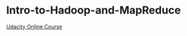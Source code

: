 # Intro-to-Hadoop-and-MapReduce
[Udacity Online Course](https://www.udacity.com/course/intro-to-hadoop-and-mapreduce--ud617)
